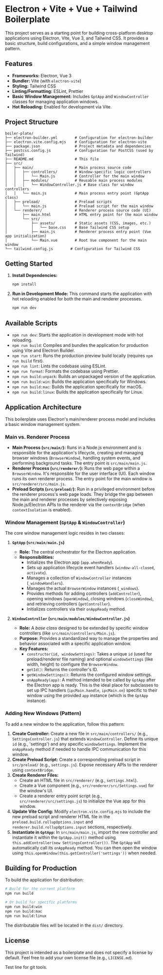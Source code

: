 # Electron + Vite + Vue + Tailwind Boilerplate

This project serves as a starting point for building cross-platform desktop applications using Electron, Vite, Vue 3, and Tailwind CSS. It provides a basic structure, build configurations, and a simple window management pattern.

## Features

*   **Frameworks:** Electron, Vue 3
*   **Bundler:** Vite (with `electron-vite`)
*   **Styling:** Tailwind CSS
*   **Linting/Formatting:** ESLint, Prettier
*   **Basic Window Management:** Includes `GptApp` and `WindowController` classes for managing application windows.
*   **Hot Reloading:** Enabled for development via Vite.

## Project Structure

```
boiler-plate/
├── electron-builder.yml        # Configuration for electron-builder
├── electron.vite.config.mjs    # Configuration for electron-vite
├── package.json                # Project metadata and dependencies
├── postcss.config.js           # Configuration for PostCSS (used by Tailwind)
├── README.md                   # This file
├── src/
│   ├── main/                   # Main process source code
│   │   ├── controllers/        # Window-specific logic controllers
│   │   │   └── Main.js         # Controller for the main window
│   │   ├── modules/            # Reusable main process modules
│   │   │   └── WindowController.js # Base class for window controllers
│   │   └── main.js             # Main process entry point (GptApp class)
│   ├── preload/                # Preload scripts
│   │   └── main.js             # Preload script for the main window
│   └── renderer/               # Renderer process source code (UI)
│       ├── main.html           # HTML entry point for the main window
│       └── src/
│           ├── assets/         # Static assets (CSS, images, etc.)
│           │   └── base.css    # Base Tailwind CSS setup
│           ├── main.js         # Renderer process entry point (Vue app initialization)
│           └── Main.vue        # Root Vue component for the main window
└── tailwind.config.js        # Configuration for Tailwind CSS
```

## Getting Started

1.  **Install Dependencies:**
    ```bash
    npm install
    ```

2.  **Run in Development Mode:**
    This command starts the application with hot reloading enabled for both the main and renderer processes.
    ```bash
    npm run dev
    ```

## Available Scripts

*   `npm run dev`: Starts the application in development mode with hot reloading.
*   `npm run build`: Compiles and bundles the application for production using Vite and Electron Builder.
*   `npm run start`: Runs the production preview build locally (requires `npm run build` first).
*   `npm run lint`: Lints the codebase using ESLint.
*   `npm run format`: Formats the codebase using Prettier.
*   `npm run build:unpack`: Builds an unpackaged version of the application.
*   `npm run build:win`: Builds the application specifically for Windows.
*   `npm run build:mac`: Builds the application specifically for macOS.
*   `npm run build:linux`: Builds the application specifically for Linux.

## Application Architecture

This boilerplate uses Electron's main/renderer process model and includes a basic window management system.

### Main vs. Renderer Process

*   **Main Process (`src/main/`):** Runs in a Node.js environment and is responsible for the application's lifecycle, creating and managing browser windows (`BrowserWindow`), handling system events, and performing background tasks. The entry point is `src/main/main.js`.
*   **Renderer Process (`src/renderer/`):** Runs the web page within a `BrowserWindow`. It's responsible for the user interface (UI). Each window runs its own renderer process. The entry point for the main window is `src/renderer/src/main.js`.
*   **Preload Scripts (`src/preload/`):** Run in a privileged environment before the renderer process's web page loads. They bridge the gap between the main and renderer processes by selectively exposing Node.js/Electron APIs to the renderer via the `contextBridge` (when `contextIsolation` is enabled).

### Window Management (`GptApp` & `WindowController`)

The core window management logic resides in two classes:

1.  **`GptApp` (`src/main/main.js`)**
    *   **Role:** The central orchestrator for the Electron application.
    *   **Responsibilities:**
        *   Initializes the Electron app (`app.whenReady`).
        *   Sets up application lifecycle event handlers (`window-all-closed`, `activate`).
        *   Manages a collection of `WindowController` instances (`_windowHandlers`).
        *   Manages the actual `BrowserWindow` instances (`_windows`).
        *   Provides methods for adding controllers (`addController`), opening windows (`openWindow`), closing windows (`closeWindow`), and retrieving controllers (`getController`).
        *   Initializes controllers via their `onAppReady` method.

2.  **`WindowController` (`src/main/modules/WindowController.js`)**
    *   **Role:** A *base class* designed to be extended by specific window controllers (like `src/main/controllers/Main.js`).
    *   **Purpose:** Provides a standardized way to manage the properties and behavior associated with a specific application window.
    *   **Key Features:**
        *   `constructor(id, windowSettings)`: Takes a unique `id` (used for preload/renderer file naming) and optional `windowSettings` (like width, height) to configure the `BrowserWindow`.
        *   `getId()`: Returns the controller's ID.
        *   `getWindowSettings()`: Returns the configured window settings.
        *   `onAppReady(app)`: A method intended to be called by `GptApp` after the Electron app is ready. This is the ideal place for subclasses to set up IPC handlers (`ipcMain.handle`, `ipcMain.on`) specific to their window using the provided `app` instance (which is the `GptApp` instance).

### Adding New Windows (Pattern)

To add a new window to the application, follow this pattern:

1.  **Create Controller:** Create a new file in `src/main/controllers/` (e.g., `SettingsController.js`) that extends `WindowController`. Define its unique `id` (e.g., 'settings') and any specific `windowSettings`. Implement the `onAppReady` method if needed to handle IPC communication for this window.
2.  **Create Preload Script:** Create a corresponding preload script in `src/preload/` (e.g., `settings.js`). Expose necessary APIs to the renderer using `contextBridge`.
3.  **Create Renderer Files:**
    *   Create an HTML file in `src/renderer/` (e.g., `settings.html`).
    *   Create a Vue component (e.g., `src/renderer/src/Settings.vue`) for the window's UI.
    *   Create a renderer entry point script (e.g., `src/renderer/src/settings.js`) to initialize the Vue app for this window.
4.  **Update Vite Config:** Modify `electron.vite.config.mjs` to include the new preload script and renderer HTML file in the `preload.build.rollupOptions.input` and `renderer.build.rollupOptions.input` sections, respectively.
5.  **Instantiate in `GptApp`:** In `src/main/main.js`, import the new controller and instantiate it within the `GptApp.init()` method using `this.addController(new SettingsController())`. The `GptApp` will automatically call its `onAppReady` method. You can then open the window using `this.openWindow(this.getController('settings'))` when needed.

## Building for Production

To build the application for distribution:

```bash
# Build for the current platform
npm run build

# Or build for specific platforms
npm run build:win
npm run build:mac
npm run build:linux
```

The distributable files will be located in the `dist/` directory.

## License

This project is intended as a boilerplate and does not specify a license by default. Feel free to add your own license file (e.g., `LICENSE.md`).

Test line for git tools.